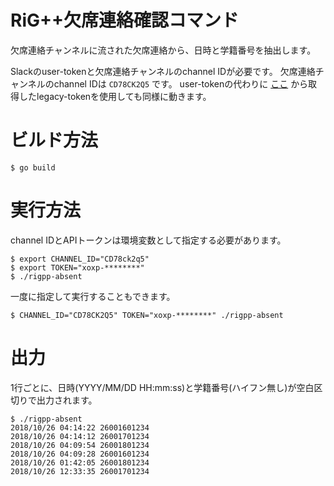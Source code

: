 # RiG++欠席連絡確認コマンド
欠席連絡チャンネルに流された欠席連絡から、日時と学籍番号を抽出します。

Slackのuser-tokenと欠席連絡チャンネルのchannel IDが必要です。
欠席連絡チャンネルのchannel IDは `CD78CK2Q5` です。
user-tokenの代わりに [ここ](https://api.slack.com/custom-integrations/legacy-tokens) から取得したlegacy-tokenを使用しても同様に動きます。

# ビルド方法
```
$ go build
```

# 実行方法
channel IDとAPIトークンは環境変数として指定する必要があります。
```
$ export CHANNEL_ID="CD78ck2q5"
$ export TOKEN="xoxp-********"
$ ./rigpp-absent
```
一度に指定して実行することもできます。
```
$ CHANNEL_ID="CD78CK2Q5" TOKEN="xoxp-********" ./rigpp-absent
```

# 出力
1行ごとに、日時(YYYY/MM/DD HH:mm:ss)と学籍番号(ハイフン無し)が空白区切りで出力されます。
```
$ ./rigpp-absent
2018/10/26 04:14:22 26001601234
2018/10/26 04:14:12 26001701234
2018/10/26 04:09:54 26001801234
2018/10/26 04:09:28 26001601234
2018/10/26 01:42:05 26001801234
2018/10/26 12:33:35 26001701234
```

